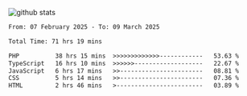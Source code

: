 
![github stats](https://github-readme-stats.vercel.app/api?username=realmahd1&show_icons=true&theme=codeSTACKr&hide_rank=true&count_private=true)

<!--START_SECTION:waka-->

```txt
From: 07 February 2025 - To: 09 March 2025

Total Time: 71 hrs 19 mins

PHP          38 hrs 15 mins  >>>>>>>>>>>>>------------   53.63 %
TypeScript   16 hrs 10 mins  >>>>>>-------------------   22.67 %
JavaScript   6 hrs 17 mins   >>-----------------------   08.81 %
CSS          5 hrs 14 mins   >>-----------------------   07.36 %
HTML         2 hrs 46 mins   >------------------------   03.89 %
```

<!--END_SECTION:waka-->
